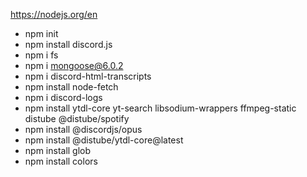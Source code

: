 https://nodejs.org/en

- npm init
- npm install discord.js
- npm i fs
- npm i mongoose@6.0.2
- npm i discord-html-transcripts
- npm install node-fetch
- npm i discord-logs
- npm install ytdl-core yt-search libsodium-wrappers ffmpeg-static distube @distube/spotify
- npm install @discordjs/opus
- npm install @distube/ytdl-core@latest
- npm install glob
- npm install colors